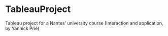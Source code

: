 # TableauProject
Tableau project for a Nantes' university course (Interaction and application, by Yannick Prié)
